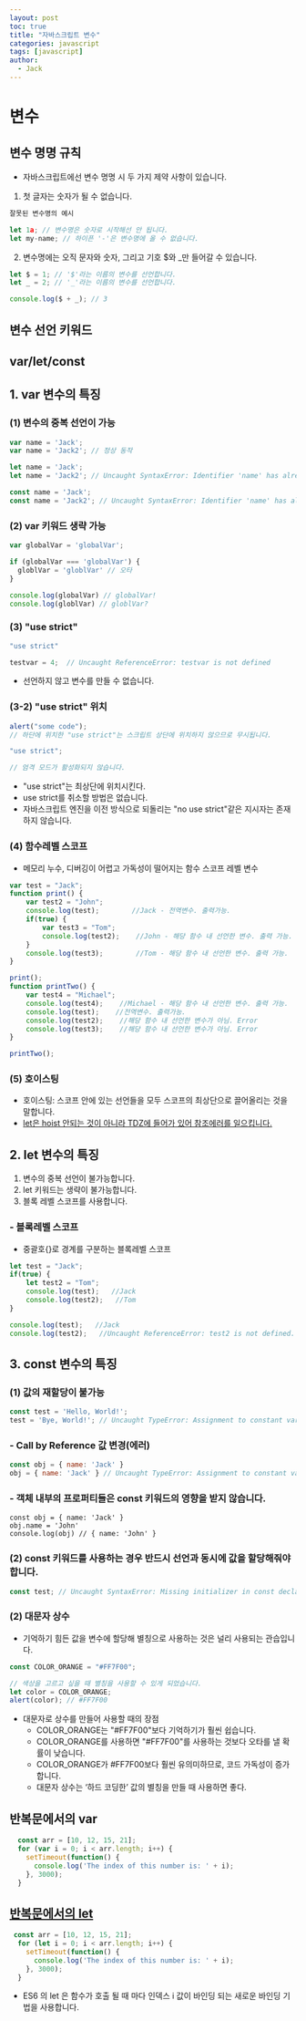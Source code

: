 ```yaml
---
layout: post
toc: true
title: "자바스크립트 변수"
categories: javascript
tags: [javascript]
author:
  - Jack
---
```


# 변수
## 변수 명명 규칙
* 자바스크립트에선 변수 명명 시 두 가지 제약 사항이 있습니다.

1. 첫 글자는 숫자가 될 수 없습니다.

```javascript
잘못된 변수명의 예시

let 1a; // 변수명은 숫자로 시작해선 안 됩니다.
let my-name; // 하이픈 '-'은 변수명에 올 수 없습니다.
```
  
2. 변수명에는 오직 문자와 숫자, 그리고 기호 $와 _만 들어갈 수 있습니다.

```javascript
let $ = 1; // '$'라는 이름의 변수를 선언합니다.
let _ = 2; // '_'라는 이름의 변수를 선언합니다.

console.log($ + _); // 3
```
  
## 변수 선언 키워드
## var/let/const

## 1. var 변수의 특징

### (1) 변수의 중복 선언이 가능
```javascript
var name = 'Jack';
var name = 'Jack2'; // 정상 동작

let name = 'Jack';
let name = 'Jack2'; // Uncaught SyntaxError: Identifier 'name' has already been declared

const name = 'Jack';
const name = 'Jack2'; // Uncaught SyntaxError: Identifier 'name' has already been declared
```
  
### (2) var 키워드 생략 가능
```javascript
var globalVar = 'globalVar';

if (globalVar === 'globalVar') {
  globlVar = 'globlVar' // 오타
}

console.log(globalVar) // globalVar!
console.log(globlVar) // globlVar?
```

### (3) "use strict"
```javascript
"use strict"

testvar = 4;  // Uncaught ReferenceError: testvar is not defined
```
* 선언하지 않고 변수를 만들 수 없습니다.


### (3-2) "use strict" 위치
```javascript
alert("some code");
// 하단에 위치한 "use strict"는 스크립트 상단에 위치하지 않으므로 무시됩니다.

"use strict";

// 엄격 모드가 활성화되지 않습니다.
```
* "use strict"는 최상단에 위치시킨다.
* use strict를 취소할 방법은 없습니다.
* 자바스크립트 엔진을 이전 방식으로 되돌리는 "no use strict"같은 지시자는 존재하지 않습니다.


### (4) 함수레벨 스코프
* 메모리 누수, 디버깅이 어렵고 가독성이 떨어지는 함수 스코프 레벨 변수  

```javascript
var test = "Jack";
function print() {
    var test2 = "John";
    console.log(test);        //Jack - 전역변수. 출력가능.
    if(true) {
        var test3 = "Tom";
        console.log(test2);    //John - 해당 함수 내 선언한 변수. 출력 가능.
    }
    console.log(test3);        //Tom - 해당 함수 내 선언한 변수. 출력 가능.
}

print();
function printTwo() {
    var test4 = "Michael";
    console.log(test4);    //Michael - 해당 함수 내 선언한 변수. 출력 가능.
    console.log(test);    //전역변수. 출력가능.
    console.log(test2);    //해당 함수 내 선언한 변수가 아님. Error
    console.log(test3);    //해당 함수 내 선언한 변수가 아님. Error
}

printTwo();
```
  

### (5) 호이스팅
* 호이스팅: 스코프 안에 있는 선언들을 모두 스코프의 최상단으로 끌어올리는 것을 말합니다.
* [let은 hoist 안되는 것이 아니라 TDZ에 들어가 있어 참조에러를 일으킵니다.](https://evan-moon.github.io/2019/06/18/javascript-let-const/)  



## 2. let 변수의 특징
1. 변수의 중복 선언이 불가능합니다.
2. let 키워드는 생략이 불가능합니다.
3. 블록 레벨 스코프를 사용합니다.

### - 블록레벨 스코프
* 중괄호{}로 경계를 구분하는 블록레벨 스코프
  
```javascript
let test = "Jack";
if(true) {
    let test2 = "Tom";
    console.log(test);   //Jack
    console.log(test2);   //Tom
}

console.log(test);   //Jack
console.log(test2);   //Uncaught ReferenceError: test2 is not defined.
```



## 3. const 변수의 특징
### (1) 값의 재할당이 불가능
```javascript
const test = 'Hello, World!';
test = 'Bye, World!'; // Uncaught TypeError: Assignment to constant variable.
```
  
### - Call by Reference 값 변경(에러)
```javascript
const obj = { name: 'Jack' }
obj = { name: 'Jack' } // Uncaught TypeError: Assignment to constant variable.
```
  
### - 객체 내부의 프로퍼티들은 const 키워드의 영향을 받지 않습니다.
```
const obj = { name: 'Jack' }
obj.name = 'John'
console.log(obj) // { name: 'John' }
```
  
### (2) const 키워드를 사용하는 경우 반드시 선언과 동시에 값을 할당해줘야 합니다.
```javascript
const test; // Uncaught SyntaxError: Missing initializer in const declaration
```

### (2) 대문자 상수
* 기억하기 힘든 값을 변수에 할당해 별칭으로 사용하는 것은 널리 사용되는 관습입니다.  
  
```javascript
const COLOR_ORANGE = "#FF7F00";

// 색상을 고르고 싶을 때 별칭을 사용할 수 있게 되었습니다.
let color = COLOR_ORANGE;
alert(color); // #FF7F00

```

* 대문자로 상수를 만들어 사용할 때의 장점
  * COLOR_ORANGE는 "#FF7F00"보다 기억하기가 훨씬 쉽습니다.
  * COLOR_ORANGE를 사용하면 "#FF7F00"를 사용하는 것보다 오타를 낼 확률이 낮습니다.
  * COLOR_ORANGE가 #FF7F00보다 훨씬 유의미하므로, 코드 가독성이 증가합니다.
  * 대문자 상수는 ‘하드 코딩한’ 값의 별칭을 만들 때 사용하면 좋다.




## 반복문에서의 var

```javascript
  const arr = [10, 12, 15, 21];
  for (var i = 0; i < arr.length; i++) {
    setTimeout(function() {
      console.log('The index of this number is: ' + i);
    }, 3000); 
  }
```  


## [반복문에서의 let](http://exploringjs.com/es6/ch_variables.html#sec_let-const-loop-heads)
```javascript
 const arr = [10, 12, 15, 21];
  for (let i = 0; i < arr.length; i++) {
    setTimeout(function() {
      console.log('The index of this number is: ' + i);
    }, 3000);
  }
```
* ES6 의 let 은 함수가 호출 될 때 마다 인덱스 i 값이 바인딩 되는 새로운 바인딩 기법을 사용합니다.
